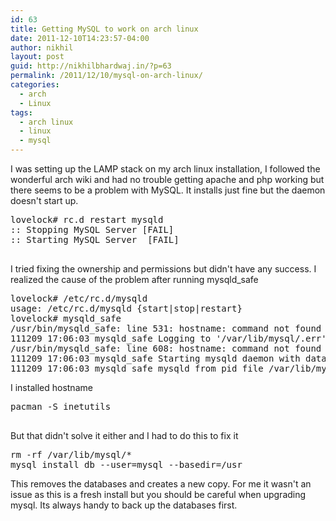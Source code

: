 ```yaml
---
id: 63
title: Getting MySQL to work on arch linux
date: 2011-12-10T14:23:57-04:00
author: nikhil
layout: post
guid: http://nikhilbhardwaj.in/?p=63
permalink: /2011/12/10/mysql-on-arch-linux/
categories:
  - arch
  - Linux
tags:
  - arch linux
  - linux
  - mysql
---
```

I was setting up the LAMP stack on my arch linux installation, I followed the wonderful arch wiki and had no trouble getting apache and php working but there seems to be a problem with MySQL. It installs just fine but the daemon doesn't start up.

<pre class="brush: bash; title: ; notranslate" title="">lovelock# rc.d restart mysqld
:: Stopping MySQL Server [FAIL]
:: Starting MySQL Server  [FAIL]

</pre>

I tried fixing the ownership and permissions but didn't have any success. I realized the cause of the problem after running mysqld_safe

<pre class="brush: bash; title: ; notranslate" title="">lovelock# /etc/rc.d/mysqld
usage: /etc/rc.d/mysqld {start|stop|restart}
lovelock# mysqld_safe
/usr/bin/mysqld_safe: line 531: hostname: command not found
111209 17:06:03 mysqld_safe Logging to '/var/lib/mysql/.err'.
/usr/bin/mysqld_safe: line 608: hostname: command not found
111209 17:06:03 mysqld_safe Starting mysqld daemon with databases from /var/lib/mysql
111209 17:06:03 mysqld_safe mysqld from pid file /var/lib/mysql/.pid ended
</pre>

I installed hostname

<pre class="brush: bash; title: ; notranslate" title="">pacman -S inetutils

</pre>

But that didn't solve it either and I had to do this to fix it

<pre class="brush: bash; title: ; notranslate" title="">rm -rf /var/lib/mysql/*
mysql_install_db --user=mysql --basedir=/usr
</pre>

This removes the databases and creates a new copy. For me it wasn't an issue as this is a fresh install but you should be careful when upgrading mysql. Its always handy to back up the databases first.
